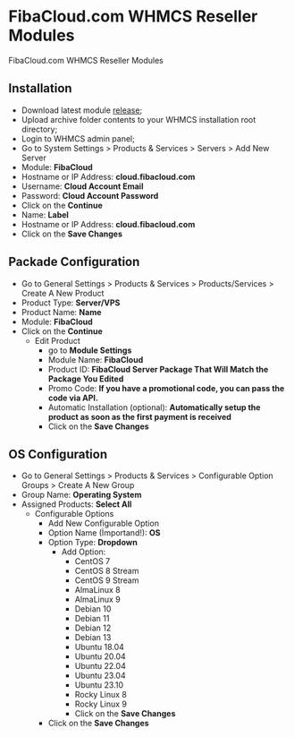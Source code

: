 # FibaCloud.com WHMCS Reseller Modules
FibaCloud.com WHMCS Reseller Modules

## Installation
- Download latest module [release](https://github.com/fibacloud/WHMCS/raw/main/FibaCloud_WHMCS_V1.zip);
- Upload archive folder contents to your WHMCS installation root directory;
- Login to WHMCS admin panel;
- Go to System Settings > Products & Services > Servers > Add New Server
- Module: **FibaCloud**
- Hostname or IP Address: **cloud.fibacloud.com**
- Username: **Cloud Account Email**
- Password: **Cloud Account Password**
- Click on the **Continue**
- Name: **Label**
- Hostname or IP Address: **cloud.fibacloud.com**
- Click on the **Save Changes**

## Packade Configuration
 - Go to General Settings > Products & Services > Products/Services > Create A New Product
 - Product Type: **Server/VPS**
 - Product Name: **Name**
 - Module: **FibaCloud**
 - Click on the **Continue**
    - Edit Product
       - go to **Module Settings**
       - Module Name: **FibaCloud**
       - Product ID: **FibaCloud Server Package That Will Match the Package You Edited**
       - Promo Code: **If you have a promotional code, you can pass the code via API.**
       - Automatic Installation (optional): **Automatically setup the product as soon as the first payment is received**
       - Click on the **Save Changes**

## OS Configuration
- Go to General Settings > Products & Services > Configurable Option Groups > Create A New Group
- Group Name: **Operating System**
- Assigned Products: **Select All**
  - Configurable Options
     - Add New Configurable Option
     - Option Name (İmportand!): **OS**
     - Option Type: **Dropdown**
       - Add Option:
         - CentOS 7
         - CentOS 8 Stream
         - CentOS 9 Stream
         - AlmaLinux 8
         - AlmaLinux 9
         - Debian 10
         - Debian 11
         - Debian 12
         - Debian 13
         - Ubuntu 18.04
         - Ubuntu 20.04
         - Ubuntu 22.04
         - Ubuntu 23.04
         - Ubuntu 23.10
         - Rocky Linux 8
         - Rocky Linux 9
         - Click on the **Save Changes**
      - Click on the **Save Changes**
